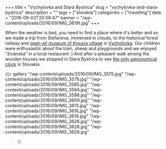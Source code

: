 +++
title = "Vychylovka and Stará Bystrica"
slug = "vychylovka-and-stara-bystrica"
description = ""
tags = ["slovakia"]
categories = ["travelling"]
date = "2016-09-03T20:59:47"
banner = "/wp-content/uploads/2016/09/IMG_3619t.jpg"
+++

When the weather is bad, you need to find a place where it's better and so we made a trip from Stefanova, immersed in clouds, to the historical forest railway and <a
href="http://www.muzeum.sk/?obj=muzeum&amp;ix=mkd_km" target="_blank">open-air museum of Kysuce
village</a> in <a href="http://vychylovka.sk/" target="_blank">Vychylovka</a>. Our children were
enthusiastic about the train, sheep and playgrounds and we enjoyed "živánska" in a local restaurant
:) And after a pleasant walk among the wooden houses we stopped in Stara Bystrica to see <a
href="http://www.orloj.sk/" target="_blank">the only astronomical clock</a> in Slovakia.

{{< gallery
    "/wp-content/uploads/2016/09/IMG_3575.jpg"
    "/wp-content/uploads/2016/09/IMG_3579.jpg"
    "/wp-content/uploads/2016/09/IMG_3585.jpg"
    "/wp-content/uploads/2016/09/IMG_3594.jpg"
    "/wp-content/uploads/2016/09/IMG_3596.jpg"
    "/wp-content/uploads/2016/09/IMG_3609.jpg"
    "/wp-content/uploads/2016/09/IMG_3613.jpg"
    "/wp-content/uploads/2016/09/IMG_3616.jpg"
    "/wp-content/uploads/2016/09/IMG_3619.jpg"
    "/wp-content/uploads/2016/09/IMG_3626.jpg"
    "/wp-content/uploads/2016/09/IMG_3628.jpg"
    "/wp-content/uploads/2016/09/IMG_3629.jpg"
>}}
